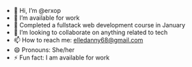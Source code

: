- 👋 Hi, I’m @erxop
- 👀 I’m available for work
- 🌱 Completed a fullstack web development course in January  
- 💞️ I’m looking to collaborate on anything related to tech
- 📫 How to reach me: elledanny68@gmail.com
- 😄 Pronouns: She/her
- ⚡ Fun fact: I am available for work

<!---
erxop/erxop is a ✨ special ✨ repository because its `README.md` (this file) appears on your GitHub profile.
You can click the Preview link to take a look at your changes.
--->
